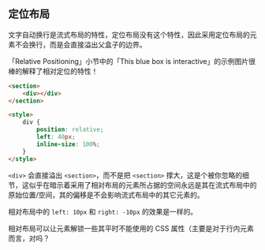 ## 定位布局

文字自动换行是流式布局的特性，定位布局没有这个特性，因此采用定位布局的元素不会换行，而是会直接溢出父盒子的边界。

「Relative Positioning」小节中的「This blue box is interactive」的示例图片很棒的解释了相对定位的特性！

```html
<section>
    <div></div>
</section>

<style>
    div {
        position: relative;
        left: 40px;
        inline-size: 100%;
    }
</style>
```

`<div>` 会直接溢出 `<section>`，而不是把 `<section>` 撑大，这是个被你忽略的细节，这似乎在暗示着采用了相对布局的元素所占据的空间永远是其在流式布局中的原始位置/空间，其的偏移是不会影响流式布局中的其它元素的。

相对布局中的 `left: 10px` 和 `right: -10px` 的效果是一样的。

相对布局可以让元素解锁一些其平时不能使用的 CSS 属性（主要是对于行内元素而言，对吗？